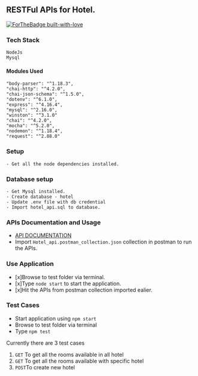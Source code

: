 ## RESTFul APIs for Hotel.
[![ForTheBadge built-with-love](http://ForTheBadge.com/images/badges/built-with-love.svg)]()

### Tech Stack
    NodeJs
    Mysql

#### Modules Used
    "body-parser": "^1.18.3",
    "chai-http": "^4.2.0",
    "chai-json-schema": "^1.5.0",
    "dotenv": "^6.1.0",
    "express": "^4.16.4",
    "mysql": "^2.16.0",
    "winston": "^3.1.0"
    "chai": "^4.2.0",
    "mocha": "^5.2.0",
    "nodemon": "^1.18.4",
    "request": "^2.88.0"

### Setup
    - Get all the node dependencies installed.
### Database setup
    - Get Mysql installed.
    - Create database - hotel
    - Update .env file with db credential
    - Import hotel_api.sql to database. 
### APIs Documentation and Usage
- [API DOCUMENTATION](https://documenter.getpostman.com/view/3407371/RWguxHLr)
- Import `Hotel_api.postman_collection.json` collection in postman to run the APIs.

### Use Application
- [x]Browse to test folder via terminal.
- [x]Type `node start` to start the application.
- [x]Hit the APIs from postman collection imported ealier.

### Test Cases
- Start application using `npm start`
- Browse to test folder via terminal
- Type `npm test`

Currently there are 3 test cases
1. `GET` To get all the rooms available in all hotel
2. `GET` To get all the rooms available with specific hotel
3. `POST`To create new hotel 
